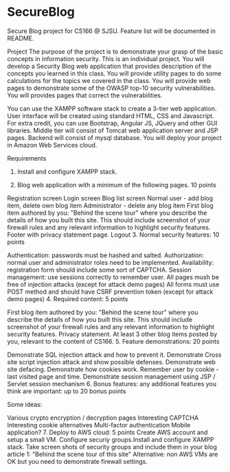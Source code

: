 # SecureBlog
Secure Blog project for CS166 @ SJSU. Feature list will be documented in README.

Project
The purpose of the project is to demonstrate your grasp of the basic concepts in information security. This is an individual project. You will develop a Security Blog web application that provides description of the concepts you learned in this class. You will provide utility pages to do some calculations for the topics we covered in the class. You will provide web pages to demonstrate some of the OWASP top-10 security vulnerabilities. You will provides pages that correct the vulnerabilities.

You can use the XAMPP software stack to create a 3-tier web application. User interface will be created using standard HTML, CSS and Javascript. For extra credit, you can use Bootstrap, Angular JS, JQuery and other GUI libraries. Middle tier will consist of Tomcat web application server and JSP pages. Backend will consist of mysql database. You will deploy your project in Amazon Web Services cloud.

Requirements
1. Install and configure XAMPP stack.

2. Blog web application with a minimum of the following pages. 10 points

Registration screen
Login screen
Blog list screen
Normal user - add blog item, delete own blog item
Administrator - delete any blog item
First blog item authored by you: "Behind the scene tour" where you describe the details of how you built this site. This should include screenshot of your firewall rules and any relevant information to highlight security features.
Footer with privacy statement page.
Logout
3. Normal security features: 10 points

Authentication: passwords must be hashed and salted.
Authorization: normal user and administrator roles need to be implemented.
Availability: registration form should include some sort of CAPTCHA.
Session management: use sessions correctly to remember user.
All pages mush be free of injection attacks (except for attack demo pages)
All forms must use POST method and should have CSRF prevention token (except for attack demo pages)
4. Required content: 5 points

First blog item authored by you: "Behind the scene tour" where you describe the details of how you built this site. This should include screenshot of your firewall rules and any relevant information to highlight security features.
Privacy statement.
At least 3 other blog items posted by you, relevant to the content of CS166.
5. Feature demonstrations: 20 points

Demonstrate SQL injection attack and how to prevent it.
Demonstrate Cross site script injection attack and show possible defenses.
Demonstrate web site defacing.
Demonstrate how cookies work. Remember user by cookie - last visited page and time.
Demonstrate session management using JSP / Servlet session mechanism
6. Bonus features: any additional features you think are important: up to 20 bonus points

Some ideas:

Various crypto encryption / decryption pages
Interesting CAPTCHA
Interesting cookie alternatives
Multi-factor authentication
Mobile application?
7. Deploy to AWS cloud: 5 points
Create AWS account and setup a small VM. Configure securiy groups.Install and configure XAMPP stack. Take screen shots of security groups and include them in your blog article 1: "Behind the scene tour of this site" Alternative: non AWS VMs are OK but you need to demonstrate firewall settings.